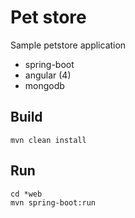 # Pet store

Sample petstore application

* spring-boot
* angular (4)
* mongodb

## Build
```
mvn clean install
```

## Run
```
cd *web
mvn spring-boot:run
```